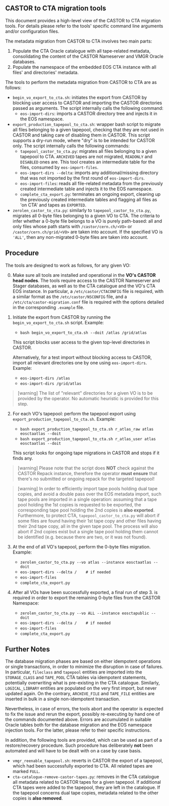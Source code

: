 CASTOR to CTA migration tools
-----------------------------

This document provides a high-level view of the CASTOR to CTA migration tools. For details please refer to the tools' specific command line arguments and/or configuration files.

The metadata migration from CASTOR to CTA involves two main parts:
1. Populate the CTA Oracle catalogue with all tape-related metadata, consolidating the content of the CASTOR Nameserver and VMGR Oracle databases.
2. Populate the namespace of the embedded EOS CTA instance with all files' and directories' metadata.

The tools to perform the metadata migration from CASTOR to CTA are as follows:

* `begin_vo_export_to_cta.sh`: initiates the export from CASTOR by blocking user access to CASTOR and importing the CASTOR directories passed as arguments. The script internally calls the following command:
    * `eos-import-dirs`: imports a CASTOR directory tree and injects it in the EOS namespace.
* `export_production_tapepool_to_cta.sh`: wrapper bash script to migrate all files belonging to a given tapepool, checking that they are not used in CASTOR and taking care of disabling them in CASTOR. This script supports a dry-run mode, where "dry" is to be intended for CASTOR only. The script internally calls the following commands:
    * `tapepool_castor_to_cta.py`: migrates all files belonging to a given tapepool to CTA. `ARCHIVED` tapes are not migrated, `READONLY` and `DISABLED` ones are. This tool creates an intermediate table for the files, consumed by `eos-import-files`.
    * `eos-import-dirs --delta`: imports any additional/missing directory that was not imported by the first round of `eos-import-dirs`.
    * `eos-import-files`: reads all file-related metadata from the previously created intermediate table and injects it to the EOS namespace.
    * `complete_cta_export.py`: terminates an ongoing export, cleaning up the previously created intermediate tables and flagging all files as 'on CTA' and tapes as `EXPORTED`.
* `zerolen_castor_to_cta.py`: similarly to `tapepool_castor_to_cta.py`, migrates all 0-byte files belonging to a given VO to CTA. The criteria to infer whether a 0-byte file belongs to a VO is purely path-based: all and only files whose path starts with `/castor/cern.ch/<VO>` or `/castor/cern.ch/grid/<VO>` are taken into account. If the specified VO is `'ALL'`, then any non-migrated  0-byte files are taken into account.

## Procedure

The tools are designed to work as follows, for any given VO:

0. Make sure all tools are installed and operational in the **VO's CASTOR head nodes**. The tools require access to the CASTOR Nameserver and Stager databases, as well as to the CTA catalogue and the VO's CTA EOS instance. In particular, a `/etc/castor/CTACONFIG` file is required, with a similar format as the `/etc/castor/NSCONFIG` file, and a `/etc/cta/castor-migration.conf` file is required with the options detailed in the corresponding `.example` file.

1. Initiate the export from CASTOR by running the `begin_vo_export_to_cta.sh` script. Example:
    * `bash begin_vo_export_to_cta.sh --doit /atlas /grid/atlas`

   This script blocks user access to the given top-level directories in CASTOR.

   Alternatively, for a test import without blocking access to CASTOR, import all relevant directories one by one using `eos-import-dirs`. Example:
    * `eos-import-dirs /atlas`
    * `eos-import-dirs /grid/atlas`

> [warning] The list of "relevant" directories for a given VO is to be provided by the operator. No automatic heuristic is provided for this step.

2. For each VO's tapepool: perform the tapepool export using `export_production_tapepool_to_cta.sh`. Example:
    * `bash export_production_tapepool_to_cta.sh r_atlas_raw atlas eosctaatlas --doit`
    * `bash export_production_tapepool_to_cta.sh r_atlas_user atlas eosctaatlas --doit`

   This script looks for ongoing tape migrations in CASTOR and stops if it finds any.

> [warning] Please note that the script does **NOT** check against the CASTOR Repack instance, therefore the operator **must ensure** that there's no submitted or ongoing repack for the targeted tapepool!

> [warning] In order to efficiently import tape pools holding dual tape copies, and avoid a double pass over the EOS metadata import, such tape pools are imported in a single operation: assuming that a tape pool holding the 1st copies is requested to be exported, the corresponding tape pool holding the 2nd copies is **also exported**. Furthermore, to protect CTA, `tapepool_castor_to_cta.py` will abort if some files are found having their 1st tape copy and other files having their 2nd tape copy, all in the given tape pool. The process will also abort if 2nd copies exist but a single tape pool holding them cannot be identified (e.g. because there are two, or it was not found).

3. At the end of all VO's tapepool, perform the 0-byte files migration. Example:
    * `zerolen_castor_to_cta.py --vo atlas --instance eosctaatlas --doit`
    * `eos-import-dirs --delta /    # if needed`
    * `eos-import-files`
    * `complete_cta_export.py`

4. After all VOs have been successfully exported, a final run of step 3. is required in order to export the remaining 0-byte files from the CASTOR Namespace:
    * `zerolen_castor_to_cta.py --vo ALL --instance eosctapublic --doit`
    * `eos-import-dirs --delta /    # if needed`
    * `eos-import-files`
    * `complete_cta_export.py`

## Further Notes

The database migration phases are based on either idempotent operations or single transactions, in order to minimize the disruption in case of failures. In particular, `fileclass` and `tapepool` entities are imported into the `STORAGE_CLASS` and `TAPE_POOL` CTA tables via idempotent statements, potentially overwriting what is pre-existing in the CTA catalogue. Similarly, `LOGICAL_LIBRARY` entities are populated on the very first import, but never updated again. On the contrary, `ARCHIVE_FILE` and `TAPE_FILE` entities are inserted in bulk in a single non-idempotent transaction.

Nevertheless, in case of errors, the tools abort and the operator is expected to fix the issue and rerun the export, possibly re-executing by hand one of the commands documented above. Errors are accumulated in suitable Oracle tables both for the database migration and the EOS namespace injection tools. For the latter, please refer to their specific instructions.

In addition, the following tools are provided, which can be used as part of a restore/recovery procedure. Such procedure has deliberately **not** been automated and will have to be dealt with on a case by case basis.

* `vmgr_reenable_tapepool.sh`: reverts in CASTOR the export of a tapepool, which had been successfully exported to CTA. All related tapes are marked `FULL`.
* `cta-catalogue-remove-castor-tapes.py`: removes in the CTA catalogue all metadata related to CASTOR tapes for a given tapepool. If additional CTA tapes were added to the tapepool, they are left in the catalogue. If the tapepool concerns dual tape copies, metadata related to the other copies is **also removed**.

